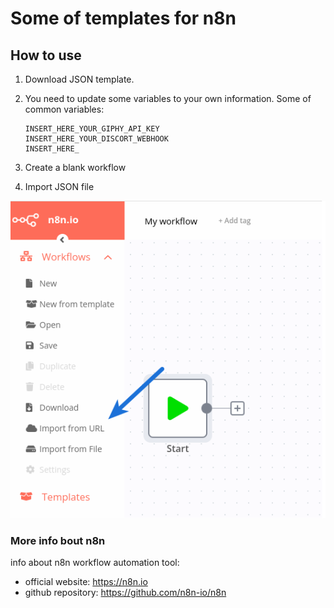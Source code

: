 # Some of templates for n8n 

## How to use
1. Download JSON template.
2. You need to update some variables to your own information.
Some of common variables:
	```
    INSERT_HERE_YOUR_GIPHY_API_KEY
    INSERT_HERE_YOUR_DISCORT_WEBHOOK
    INSERT_HERE_
	```

3. Create a blank workflow
4. Import JSON file

![Import JSON file](https://raw.githubusercontent.com/antun3s/n8n-workflow-automation/master/img/n8n-import-json-file.png "Import JSON file")


### More info bout n8n
info about n8n workflow automation tool:
- official website: https://n8n.io
- github repository: https://github.com/n8n-io/n8n